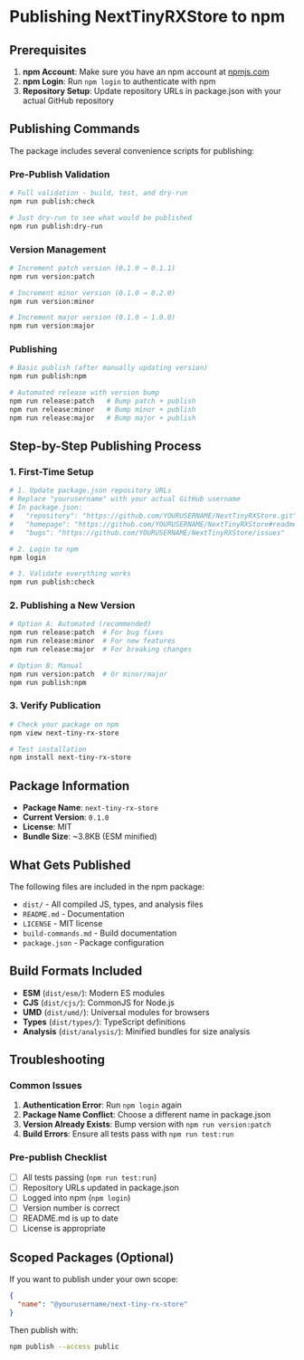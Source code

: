 # Publishing NextTinyRXStore to npm

## Prerequisites

1. **npm Account**: Make sure you have an npm account at [npmjs.com](https://npmjs.com)
2. **npm Login**: Run `npm login` to authenticate with npm
3. **Repository Setup**: Update repository URLs in package.json with your actual GitHub repository

## Publishing Commands

The package includes several convenience scripts for publishing:

### Pre-Publish Validation

```bash
# Full validation - build, test, and dry-run
npm run publish:check

# Just dry-run to see what would be published
npm run publish:dry-run
```

### Version Management

```bash
# Increment patch version (0.1.0 → 0.1.1)
npm run version:patch

# Increment minor version (0.1.0 → 0.2.0)
npm run version:minor

# Increment major version (0.1.0 → 1.0.0)
npm run version:major
```

### Publishing

```bash
# Basic publish (after manually updating version)
npm run publish:npm

# Automated release with version bump
npm run release:patch   # Bump patch + publish
npm run release:minor   # Bump minor + publish
npm run release:major   # Bump major + publish
```

## Step-by-Step Publishing Process

### 1. First-Time Setup

```bash
# 1. Update package.json repository URLs
# Replace "yourusername" with your actual GitHub username
# In package.json:
#   "repository": "https://github.com/YOURUSERNAME/NextTinyRXStore.git"
#   "homepage": "https://github.com/YOURUSERNAME/NextTinyRXStore#readme"
#   "bugs": "https://github.com/YOURUSERNAME/NextTinyRXStore/issues"

# 2. Login to npm
npm login

# 3. Validate everything works
npm run publish:check
```

### 2. Publishing a New Version

```bash
# Option A: Automated (recommended)
npm run release:patch  # For bug fixes
npm run release:minor  # For new features
npm run release:major  # For breaking changes

# Option B: Manual
npm run version:patch  # Or minor/major
npm run publish:npm
```

### 3. Verify Publication

```bash
# Check your package on npm
npm view next-tiny-rx-store

# Test installation
npm install next-tiny-rx-store
```

## Package Information

- **Package Name**: `next-tiny-rx-store`
- **Current Version**: `0.1.0`
- **License**: MIT
- **Bundle Size**: ~3.8KB (ESM minified)

## What Gets Published

The following files are included in the npm package:

- `dist/` - All compiled JS, types, and analysis files
- `README.md` - Documentation
- `LICENSE` - MIT license
- `build-commands.md` - Build documentation
- `package.json` - Package configuration

## Build Formats Included

- **ESM** (`dist/esm/`): Modern ES modules
- **CJS** (`dist/cjs/`): CommonJS for Node.js
- **UMD** (`dist/umd/`): Universal modules for browsers
- **Types** (`dist/types/`): TypeScript definitions
- **Analysis** (`dist/analysis/`): Minified bundles for size analysis

## Troubleshooting

### Common Issues

1. **Authentication Error**: Run `npm login` again
2. **Package Name Conflict**: Choose a different name in package.json
3. **Version Already Exists**: Bump version with `npm run version:patch`
4. **Build Errors**: Ensure all tests pass with `npm run test:run`

### Pre-publish Checklist

- [ ] All tests passing (`npm run test:run`)
- [ ] Repository URLs updated in package.json
- [ ] Logged into npm (`npm login`)
- [ ] Version number is correct
- [ ] README.md is up to date
- [ ] License is appropriate

## Scoped Packages (Optional)

If you want to publish under your own scope:

```json
{
  "name": "@yourusername/next-tiny-rx-store"
}
```

Then publish with:

```bash
npm publish --access public
```
